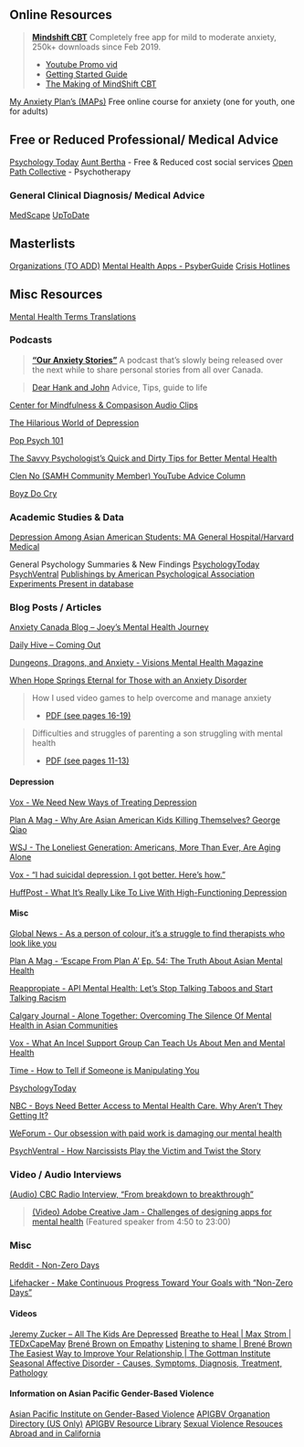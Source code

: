 ## Online Resources
> **[Mindshift CBT](https://anxietycanada.com/resources/mindshift-cbt/)**
> Completely free app for mild to moderate anxiety, 250k+ downloads since Feb 2019.
> * [Youtube Promo vid](https://www.youtube.com/watch?v=LhAza_1Wfyw)
> * [Getting Started Guide](https://anxietycanada.com/wp-content/uploads/2019/07/Getting-Started-with-MindShift-CBT.pdf)
> * [The Making of MindShift CBT](https://anxietycanada.com/articles/the-making-of-mindshift-cbt/)

[My Anxiety Plan’s (MAPs)](https://maps.anxietycanada.com/courses/)
Free online course for anxiety (one for youth, one for adults)

## Free or Reduced Professional/ Medical Advice
[Psychology Today](https://www.psychologytoday.com/us)
[Aunt Bertha](https://company.auntbertha.com/) - Free & Reduced cost social services
[Open Path Collective](https://openpathcollective.org/) - Psychotherapy

### General Clinical Diagnosis/ Medical Advice
[MedScape](https://www.medscape.com/)
[UpToDate](http://uptodatefree.com/)

## Masterlists
[Organizations (TO ADD)]()
[Mental Health Apps - PsyberGuide](https://psyberguide.org/)
[Crisis Hotlines](/en/resources/hotlines)

## Misc Resources

[Mental Health Terms Translations](https://www.healthtranslations.vic.gov.au/)

### Podcasts
> **[“Our Anxiety Stories”](https://anxietycanada.com/ouranxietystories/)**
> A podcast that’s slowly being released over the next while to share personal stories from all over Canada.

> [Dear Hank and John](https://www.wnycstudios.org/podcasts/dear-hank-john)
> Advice, Tips, guide to life

[Center for Mindfulness & Compasison Audio Clips](https://www.chacmc.org/audio)

[The Hilarious World of Depression](https://www.hilariousworld.org/)

[Pop Psych 101](https://anchor.fm/poppsych101)

[The Savvy Psychologist’s Quick and Dirty Tips for Better Mental Health](https://www.quickanddirtytips.com/savvy-psychologist)

[Clen No (SAMH Community Member) YouTube Advice Column](https://www.youtube.com/clenclen)

[Boyz Do Cry](https://anchor.fm/boyzdocry)

### Academic Studies & Data

[Depression Among Asian American Students: MA General Hospital/Harvard Medical](https://www.mghstudentwellness.org/resources)

General Psychology Summaries & New Findings
[PsychologyToday](https://www.psychologytoday.com/)
[PsychVentral](https://psychcentral.com/)
[Publishings by American Psychological Association](https://www.apa.org/pubs/highlights/index.aspx)
[Experiments Present in database](https://www.socialpsychology.org/expts.htm)

### Blog Posts / Articles
[Anxiety Canada Blog – Joey’s Mental Health Journey](https://anxietycanada.com/articles/joeys-mental-health-journey/)

[Daily Hive – Coming Out](https://dailyhive.com/vancouver/coming-out-joey-laguio)

[Dungeons, Dragons, and Anxiety - Visions Mental Health Magazine](https://www.heretohelp.bc.ca/visions/problem-gambling-and-video-gaming-vol14)

[When Hope Springs Eternal for Those with an Anxiety Disorder](https://www.heretohelp.bc.ca/visions/supporting-adult-children-vol15/when-hope-springs-eternal-for-those-with-an-anxiety-disorder)

> How I used video games to help overcome and manage anxiety
> * [PDF (see pages 16-19)](http://www.heretohelp.bc.ca/sites/default/files/visions-problem-gambling-and-video-gaming_vol14.pdf)

> Difficulties and struggles of parenting a son struggling with mental health
> * [PDF (see pages 11-13)](https://www.heretohelp.bc.ca/sites/default/files/visions-supporting-adult-children-vol15.pdf)

#### Depression

[Vox - We Need New Ways of Treating Depression](https://www.vox.com/the-big-idea/2018/2/25/16997572/causes-depression-pills-prozac-social-environmental-connections-hari)

[Plan A Mag - Why Are Asian American Kids Killing Themselves? George Qiao
](https://planamag.com/why-are-asian-american-kids-killing-themselves-477a3f6ea3f2)

[WSJ - The Loneliest Generation: Americans, More Than Ever, Are Aging Alone
](https://www.wsj.com/articles/the-loneliest-generation-americans-more-than-ever-are-aging-alone-11544541134)

[Vox - “I had suicidal depression. I got better. Here’s how.”](https://www.vox.com/first-person/2018/6/8/17441450/anthony-bourdain-kate-spade-suicide-help)

[HuffPost - What It’s Really Like To Live With High-Functioning Depression](https://www.huffpost.com/entry/living-with-high-functioning-depression_n_5c140a50e4b05d7e5d81ea9d)

#### Misc 
[Global News - As a person of colour, it’s a struggle to find therapists who look like you](https://globalnews.ca/news/4712491/finding-a-therapist-of-colour/)

[Plan A Mag - ‘Escape From Plan A’ Ep. 54: The Truth About Asian Mental Health](https://planamag.com/escape-from-plan-a-ep-54-the-truth-about-asian-mental-health-7920fecd1275)

[Reappropiate - API Mental Health: Let’s Stop Talking Taboos and Start Talking Racism](http://reappropriate.co/2018/04/api-mental-health-lets-stop-talking-taboos-and-start-talking-racism/)

[Calgary Journal - Alone Together: Overcoming The Silence Of Mental Health in Asian Communities](https://calgaryjournal.ca/health/4374-alone-together-overcoming-the-silence-of-mental-health-in-asian-communities.html)

[Vox - What An Incel Support Group Can Teach Us About Men and Mental Health](https://www.vox.com/2018/6/20/17314846/incel-support-group-therapy-black-pill-mental-health)
 
[Time - How to Tell if Someone is Manipulating You](https://time.com/5411624/how-to-tell-if-being-manipulated/)

[PsychologyToday](https://www.psychologytoday.com/us/blog/anxiety-zen/201411/holiday-stress-dealing-family-drama-and-dysfunction)

[NBC - Boys Need Better Access to Mental Health Care. Why Aren’t They Getting It?](https://www.nbcnews.com/news/us-news/boys-need-better-access-mental-health-care-why-aren-t-n947941)

[WeForum - Our obsession with paid work is damaging our mental health](https://www.weforum.org/agenda/2018/08/we-must-challenge-the-centrality-of-paid-work-in-our-lives)

[PsychVentral - How Narcissists Play the Victim and Twist the Story](https://blogs.psychcentral.com/psychology-self/2018/07/narcissist-delusion/)
### Video / Audio Interviews

[(Audio) CBC Radio Interview, “From breakdown to breakthrough”](https://www.cbc.ca/radio/outintheopen/sense-of-dread-1.4728185/i-was-so-destroyed-inside-i-couldn-t-even-fake-it-from-breakdown-to-breakthrough-1.4728952)

> [(Video) Adobe Creative Jam - Challenges of designing apps for mental health](https://www.facebook.com/adobecreativejam/videos/2568543733161163/)
> (Featured speaker from 4:50 to 23:00)

### Misc
[Reddit - Non-Zero Days](https://www.reddit.com/r/getdisciplined/comments/1q96b5/i_just_dont_care_about_myself/)

[Lifehacker - Make Continuous Progress Toward Your Goals with “Non-Zero Days”](https://lifehacker.com/make-continuous-progress-toward-your-goals-with-non-ze-1820005604)

#### Videos
[Jeremy Zucker – All The Kids Are Depressed](https://youtu.be/uKxWP56VStM)
[Breathe to Heal | Max Strom | TEDxCapeMay](https://youtu.be/4Lb5L-VEm34)
[Brené Brown on Empathy](https://youtu.be/1Evwgu369Jw)
[Listening to shame | Brené Brown](https://youtu.be/psN1DORYYV0)
[The Easiest Way to Improve Your Relationship | The Gottman Institute](https://youtu.be/ib7Ain2aVR0)
[Seasonal Affective Disorder - Causes, Symptoms, Diagnosis, Treatment, Pathology](https://youtu.be/BOWgMW9Zjfg)

#### Information on Asian Pacific Gender-Based Violence
[Asian Pacific Institute on Gender-Based Violence](https://www.api-gbv.org/)
[APIGBV Organation Directory (US Only)](https://apigbv.force.com/)
[APIGBV Resource Library](https://www.api-gbv.org/resource-library/)
[Sexual Violence Resouces Abroad and in California](http://eap.ucop.edu/Documents/Safety/UCEAP_Sexual-Violence-Resources.pdf)